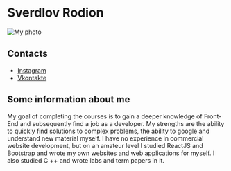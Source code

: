 # Sverdlov Rodion
![My photo](https://sun9-41.userapi.com/impf/VfSVKWm0nKsFTAAurz4ORcCEPdQhXjfOVQ5DBg/S1LT2hvHso0.jpg?size=566x567&quality=96&sign=f1b29d6a2c345a24f3fb8c26e08c0d8d&type=album)


## Contacts

* [Instagram](https://www.instagram.com/rodiomonsverdlov/)
* [Vkontakte](https://vk.com/rodimonsverdlov)
 
 
 ## Some information about me
 My goal of completing the courses is to gain a deeper knowledge of Front-End and subsequently find a job as a developer. My strengths are the ability to quickly find solutions to complex problems, the ability to google and understand new material myself. I have no experience in commercial website development, but on an amateur level I studied ReactJS and Bootstrap and wrote my own websites and web applications for myself. I also studied C ++ and wrote labs and term papers in it.

